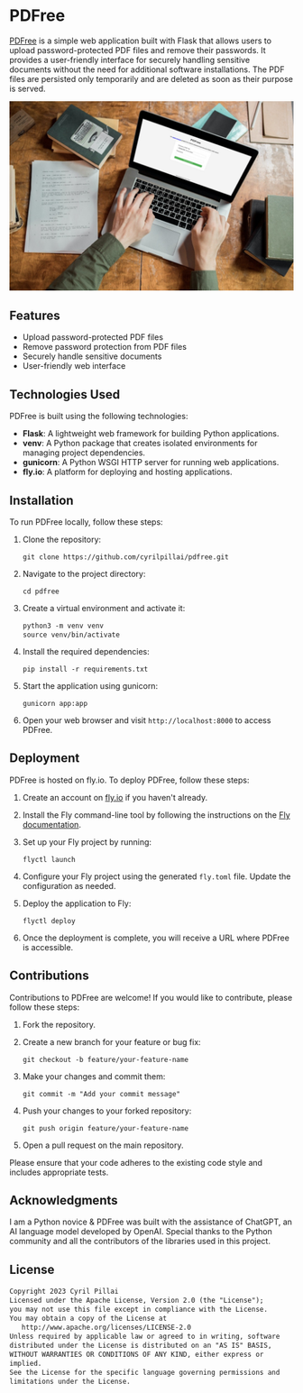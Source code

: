 # PDFree

[PDFree](https://pdfree.cyrilpillai.com/) is a simple web application built with Flask that allows users to upload password-protected PDF files and remove their passwords. It provides a user-friendly interface for securely handling sensitive documents without the need for additional software installations. The PDF files are persisted only temporarily and are deleted as soon as their purpose is served.

![Mockup](/assets/mockup.jpg)

## Features

- Upload password-protected PDF files
- Remove password protection from PDF files
- Securely handle sensitive documents
- User-friendly web interface

## Technologies Used

PDFree is built using the following technologies:

- **Flask**: A lightweight web framework for building Python applications.
- **venv**: A Python package that creates isolated environments for managing project dependencies.
- **gunicorn**: A Python WSGI HTTP server for running web applications.
- **fly.io**: A platform for deploying and hosting applications.

## Installation

To run PDFree locally, follow these steps:

1. Clone the repository:

   ```
   git clone https://github.com/cyrilpillai/pdfree.git
   ```

2. Navigate to the project directory:

   ```
   cd pdfree
   ```

3. Create a virtual environment and activate it:

   ```
   python3 -m venv venv
   source venv/bin/activate
   ```

4. Install the required dependencies:

   ```
   pip install -r requirements.txt
   ```

5. Start the application using gunicorn:

   ```
   gunicorn app:app
   ```

7. Open your web browser and visit `http://localhost:8000` to access PDFree.

## Deployment

PDFree is hosted on fly.io. To deploy PDFree, follow these steps:

1. Create an account on [fly.io](https://fly.io) if you haven't already.

2. Install the Fly command-line tool by following the instructions on the [Fly documentation](https://fly.io/docs/hands-on/install-flyctl/).

3. Set up your Fly project by running:

   ```
   flyctl launch
   ```

4. Configure your Fly project using the generated `fly.toml` file. Update the configuration as needed.

5. Deploy the application to Fly:

   ```
   flyctl deploy
   ```

6. Once the deployment is complete, you will receive a URL where PDFree is accessible.

## Contributions

Contributions to PDFree are welcome! If you would like to contribute, please follow these steps:

1. Fork the repository.

2. Create a new branch for your feature or bug fix:

   ```
   git checkout -b feature/your-feature-name
   ```

3. Make your changes and commit them:

   ```
   git commit -m "Add your commit message"
   ```

4. Push your changes to your forked repository:

   ```
   git push origin feature/your-feature-name
   ```

5. Open a pull request on the main repository.

Please ensure that your code adheres to the existing code style and includes appropriate tests.


## Acknowledgments

I am a Python novice & PDFree was built with the assistance of ChatGPT, an AI language model developed by OpenAI. Special thanks to the Python community and all the contributors of the libraries used in this project.

## License
```
Copyright 2023 Cyril Pillai
Licensed under the Apache License, Version 2.0 (the "License");
you may not use this file except in compliance with the License.
You may obtain a copy of the License at
   http://www.apache.org/licenses/LICENSE-2.0
Unless required by applicable law or agreed to in writing, software
distributed under the License is distributed on an "AS IS" BASIS,
WITHOUT WARRANTIES OR CONDITIONS OF ANY KIND, either express or implied.
See the License for the specific language governing permissions and
limitations under the License.